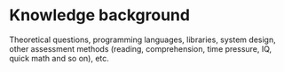 # Knowledge background
Theoretical questions, programming languages, libraries, system design, other assessment methods (reading, comprehension, time pressure, IQ, quick math and so on), etc. <br />
